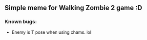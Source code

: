 ## Simple meme for Walking Zombie 2 game :D  
### Known bugs:
+ Enemy is T pose when using chams. lol
